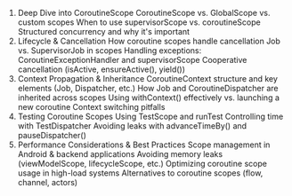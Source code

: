1. Deep Dive into CoroutineScope
   CoroutineScope vs. GlobalScope vs. custom scopes
   When to use supervisorScope vs. coroutineScope
   Structured concurrency and why it's important
2. Lifecycle & Cancellation
   How coroutine scopes handle cancellation
   Job vs. SupervisorJob in scopes
   Handling exceptions: CoroutineExceptionHandler and supervisorScope
   Cooperative cancellation (isActive, ensureActive(), yield())
3. Context Propagation & Inheritance
   CoroutineContext structure and key elements (Job, Dispatcher, etc.)
   How Job and CoroutineDispatcher are inherited across scopes
   Using withContext() effectively vs. launching a new coroutine
   Context switching pitfalls
4. Testing Coroutine Scopes
   Using TestScope and runTest
   Controlling time with TestDispatcher
   Avoiding leaks with advanceTimeBy() and pauseDispatcher()
5. Performance Considerations & Best Practices
   Scope management in Android & backend applications
   Avoiding memory leaks (viewModelScope, lifecycleScope, etc.)
   Optimizing coroutine scope usage in high-load systems
   Alternatives to coroutine scopes (flow, channel, actors)